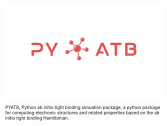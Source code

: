 ![PTATB](docs/source/PYATB.jpg)

PYATB, Python ab initio tight binding simuation package, a python package for computing electronic structures and related properties based on the ab initio tight binding Hamiltonian.
